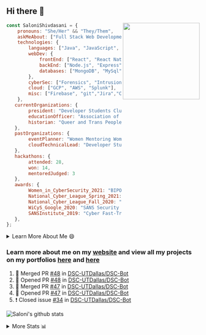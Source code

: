 ## Hi there 👋

<img align='right' src="https://storage.googleapis.com/saloni-shivdasani-resume/Saloni.png" width="200">

```javascript
const SaloniShivdasani = {
    pronouns: "She/Her" && "They/Them",
    askMeAbout: ["Full Stack Web Development", "Cloud Computing", "Cyber Security"],
    technologies: {
        languages: ["Java", "JavaScript", "SQL", "Python", "C++", "BASH", "R"],
        webDev: {
            frontEnd: ["React", "React Native", "Electron"],
            backEnd: ["Node.js", "Express", "Flask"],
            databases: ["MongoDB", "MySql"],
        },
        cyberSec: ["Forensics", "Intrusion Detection", "Security Operations", "Network and Application Penetration Testing"],
        cloud: ["GCP", "AWS", "Splunk"],
        misc: ["Firebase", "git","Jira","Confluence"]
    },
   currentOrganizations: {
        president: "Developer Students Club, UTD",
        educationOfficer: "Association of Computer Machinery, UTD",
        historian: "Queer and Trans People of Color, UTD",
   },
   pastOrganizations: {
        eventPlanner: "Women Mentoring Women in Engineering, UTD",
        cloudTechnicalLead: "Developer Students Club, UTD",
   },
   hackathons: {
        attended: 28,
        won: 14,
        mentoredJudged: 3
   },
   awards: {
        Women_in_CyberSecurity_2021: "BIPOC Fellowship Award",
        National_Cyber_League_Spring_2021: "Gold Bracket Competitor - Top 15% nationally",
        National_Cyber_League_Fall_2020: "Gold Bracket Competitor - Top 15% nationally",
        WiCyS_Google_2020: "SANS Security Training Scholarship",
        SANSInstitute_2019: "Cyber Fast-Track Game Quarter-Finalist",
   },
};
```

<!--START_SECTION:table-->
<details>

<summary>Learn More About Me 😄 </summary>

I am a senior at The University of Texas at Dallas, and I am currently majoring in Software Engineering with a concentration in Information Assurance. I am interested and have experience in full stack development, cloud computing, and cybersecurity. I hope to find opportunities where I can gain exposure to algorithm and project design. My ultimate aim is to develop futuristic products for users because I am inspired by the impact of computing on society.

I have experience in full stack web development through my participation and awards in hackathons where I have learnt and used React, Node.js, Express, MongoDB, Flask, NLTK, and React Native along with GIT, GCP, and Firebase. Last semester, I was also responsible for backend development for a project at a local NGO where I created a REST API using Node.js, Express, MongoDB and SQL and hosted it on servers using GCP. 

From my coursework and local competitions, I have skills in algorithms and data structures in Java, database management using SQL and machine learning using Python and R. I have also been a quarter-finalist in a national cybersecurity completion hosted by the SANS institute.

I am also actively involved in campus organization where I am the cloud technical lead for Developer Student Club, Mentor and Education Officer for Association of Computing Machinery, event planner for Women Mentoring Women in Engineering and IT Committee member for IEEE.

</details>

<!--END_SECTION:table-->

### Learn more about me on my [website](https://www.saloni-shivdasani.codes) and view all my projects on my portfolios [here](https://www.saloni-shivdasani.codes/projects) and  [here](http://devpost.com/SaloniS)

<!--START_SECTION:activity-->
1. 🎉 Merged PR [#48](https://github.com/DSC-UTDallas/DSC-Bot/pull/48) in [DSC-UTDallas/DSC-Bot](https://github.com/DSC-UTDallas/DSC-Bot)
2. 💪 Opened PR [#48](https://github.com/DSC-UTDallas/DSC-Bot/pull/48) in [DSC-UTDallas/DSC-Bot](https://github.com/DSC-UTDallas/DSC-Bot)
3. 🎉 Merged PR [#47](https://github.com/DSC-UTDallas/DSC-Bot/pull/47) in [DSC-UTDallas/DSC-Bot](https://github.com/DSC-UTDallas/DSC-Bot)
4. 💪 Opened PR [#47](https://github.com/DSC-UTDallas/DSC-Bot/pull/47) in [DSC-UTDallas/DSC-Bot](https://github.com/DSC-UTDallas/DSC-Bot)
5. ❗️ Closed issue [#34](https://github.com/DSC-UTDallas/DSC-Bot/issues/34) in [DSC-UTDallas/DSC-Bot](https://github.com/DSC-UTDallas/DSC-Bot)
<!--END_SECTION:activity-->

![Saloni's github stats](https://github-readme-stats.vercel.app/api?username=SaloniSS)

<!--START_SECTION:table-->
<details>

<summary>More Stats 📊 </summary>

<!--START_SECTION:waka-->
![Code Time](http://img.shields.io/badge/Code%20Time-842%20hrs%2051%20mins-blue)

![Lines of code](https://img.shields.io/badge/From%20Hello%20World%20I%27ve%20Written--1%20Million%20lines%20of%20code-blue)

**🐱 My GitHub Data** 

> 🏆 9 Contributions in the Year 2022
 > 
> 📦 592.0 kB Used in GitHub's Storage 
 > 
> 💼 Opted to Hire
 > 
> 📜 28 Public Repositories 
 > 
> 🔑 25 Private Repositories  
 > 
**I'm a Night 🦉** 

```text
🌞 Morning    57 commits     ██░░░░░░░░░░░░░░░░░░░░░░░   11.15% 
🌆 Daytime    179 commits    ████████░░░░░░░░░░░░░░░░░   35.03% 
🌃 Evening    212 commits    ██████████░░░░░░░░░░░░░░░   41.49% 
🌙 Night      63 commits     ███░░░░░░░░░░░░░░░░░░░░░░   12.33%

```
📅 **I'm Most Productive on Monday** 

```text
Monday       140 commits    ██████░░░░░░░░░░░░░░░░░░░   27.4% 
Tuesday      84 commits     ████░░░░░░░░░░░░░░░░░░░░░   16.44% 
Wednesday    32 commits     █░░░░░░░░░░░░░░░░░░░░░░░░   6.26% 
Thursday     9 commits      ░░░░░░░░░░░░░░░░░░░░░░░░░   1.76% 
Friday       35 commits     █░░░░░░░░░░░░░░░░░░░░░░░░   6.85% 
Saturday     99 commits     ████░░░░░░░░░░░░░░░░░░░░░   19.37% 
Sunday       112 commits    █████░░░░░░░░░░░░░░░░░░░░   21.92%

```


📊 **This Week I Spent My Time On** 

```text
⌚︎ Time Zone: America/Chicago

💬 Programming Languages: 
Other                    4 hrs 30 mins       ████████████░░░░░░░░░░░░░   47.78% 
Python                   2 hrs               █████░░░░░░░░░░░░░░░░░░░░   21.35% 
Dart                     1 hr 50 mins        ████░░░░░░░░░░░░░░░░░░░░░   19.48% 
TypeScript               37 mins             █░░░░░░░░░░░░░░░░░░░░░░░░   6.56% 
JavaScript               19 mins             ░░░░░░░░░░░░░░░░░░░░░░░░░   3.46%

```

**I Mostly Code in JavaScript** 

```text
JavaScript               23 repos            ██████████░░░░░░░░░░░░░░░   43.4% 
Java                     10 repos            ████░░░░░░░░░░░░░░░░░░░░░   18.87% 
Python                   7 repos             ███░░░░░░░░░░░░░░░░░░░░░░   13.21% 
CSS                      3 repos             █░░░░░░░░░░░░░░░░░░░░░░░░   5.66% 
TypeScript               3 repos             █░░░░░░░░░░░░░░░░░░░░░░░░   5.66%

```



 Last Updated on 12/02/2022 07:05:55 UTC
<!--END_SECTION:waka-->

<!--END_SECTION:table-->

<!--
**SaloniSS/SaloniSS** is a ✨ _special_ ✨ repository because its `README.md` (this file) appears on your GitHub profile.

Here are some ideas to get you started:

- 🔭 I’m currently working on ...
- 🌱 I’m currently learning ...
- 👯 I’m looking to collaborate on ...
- 🤔 I’m looking for help with ...
- 💬 Ask me about ...
- 📫 How to reach me: ...
- 😄 Pronouns: ...
- ⚡ Fun fact: ...
-->
